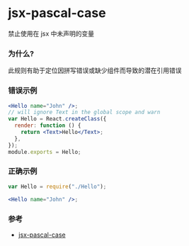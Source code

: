 # jsx-pascal-case

禁止使用在 jsx 中未声明的变量

### 为什么?

此规则有助于定位因拼写错误或缺少组件而导致的潜在引用错误

### 错误示例

```jsx
<Hello name="John" />;
// will ignore Text in the global scope and warn
var Hello = React.createClass({
  render: function () {
    return <Text>Hello</Text>;
  },
});
module.exports = Hello;
```

### 正确示例

```jsx
var Hello = require("./Hello");

<Hello name="John" />;
```

### 参考

- [jsx-pascal-case](https://github.com/jsx-eslint/eslint-plugin-react/blob/c42b624d0fb9ad647583a775ab9751091eec066f/docs/rules/jsx-pascal-case)
